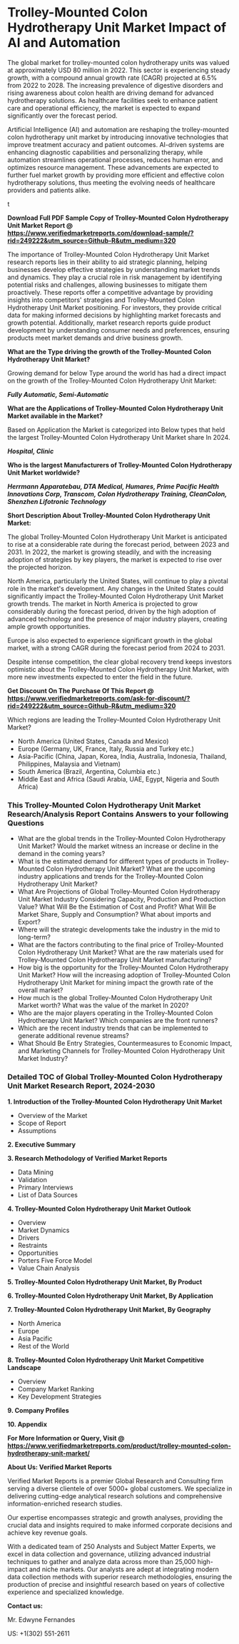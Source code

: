 <meta name="title" content="Global Trolley-Mounted Colon Hydrotherapy Unit Market Impact of AI and Automation"><meta name="description" content="The global market for trolley-mounted colon hydrotherapy units was valued at approximately USD 80 million in 2022. This sector is experiencing steady growth, with a co"><meta name="title" content="Trolley-Mounted Colon Hydrotherapy Unit Market Size, Share, Scope, Trends, Growth, Opportunities, Analysis, Forecast"><h1>Trolley-Mounted Colon Hydrotherapy Unit Market Impact of AI and Automation</h1><p>The global market for trolley-mounted colon hydrotherapy units was valued at approximately USD 80 million in 2022. This sector is experiencing steady growth, with a compound annual growth rate (CAGR) projected at 6.5% from 2022 to 2028. The increasing prevalence of digestive disorders and rising awareness about colon health are driving demand for advanced hydrotherapy solutions. As healthcare facilities seek to enhance patient care and operational efficiency, the market is expected to expand significantly over the forecast period.</p><p>Artificial Intelligence (AI) and automation are reshaping the trolley-mounted colon hydrotherapy unit market by introducing innovative technologies that improve treatment accuracy and patient outcomes. AI-driven systems are enhancing diagnostic capabilities and personalizing therapy, while automation streamlines operational processes, reduces human error, and optimizes resource management. These advancements are expected to further fuel market growth by providing more efficient and effective colon hydrotherapy solutions, thus meeting the evolving needs of healthcare providers and patients alike.</p>t</p><p id="" class=""><strong>Download Full PDF Sample Copy of Trolley-Mounted Colon Hydrotherapy Unit Market Report @ <a href="https://www.verifiedmarketreports.com/download-sample/?rid=249222&utm_source=Github-R&utm_medium=320" target="_blank">https://www.verifiedmarketreports.com/download-sample/?rid=249222&utm_source=Github-R&utm_medium=320</a></strong></p><p>The importance of&nbsp;Trolley-Mounted Colon Hydrotherapy Unit Market research reports lies in their ability to aid strategic planning, helping businesses develop effective strategies by understanding market trends and dynamics. They play a crucial role in risk management by identifying potential risks and challenges, allowing businesses to mitigate them proactively. These reports offer a competitive advantage by providing insights into competitors' strategies and Trolley-Mounted Colon Hydrotherapy Unit Market positioning. For investors, they provide critical data for making informed decisions by highlighting market forecasts and growth potential. Additionally, market research reports guide product development by understanding consumer needs and preferences, ensuring products meet market demands and drive business growth.</p><p><strong>What are the&nbsp;Type driving the growth of the Trolley-Mounted Colon Hydrotherapy Unit Market?</strong></p><p id="" class="">Growing demand for below Type around the world has had a direct impact on the growth of the Trolley-Mounted Colon Hydrotherapy Unit Market:</p><em><strong>Fully Automatic, Semi-Automatic</strong></em></p><strong>What are the&nbsp;Applications&nbsp;of Trolley-Mounted Colon Hydrotherapy Unit Market available in the Market?</strong></p><p id="" class="">Based on Application the Market is categorized into Below types that held the largest Trolley-Mounted Colon Hydrotherapy Unit Market share In 2024.</p><em><strong>Hospital, Clinic</strong></em></p><strong>Who is the largest Manufacturers of Trolley-Mounted Colon Hydrotherapy Unit Market worldwide?</strong></p><p><em><strong>Herrmann Apparatebau, DTA Medical, Humares, Prime Pacific Health Innovations Corp, Transcom, Colon Hydrotherapy Training, CleanColon, Shenzhen Lifotronic Technology</strong></em></p><p id="" class=""><strong>Short Description About Trolley-Mounted Colon Hydrotherapy Unit Market:</strong></p><p>The global Trolley-Mounted Colon Hydrotherapy Unit Market is anticipated to rise at a considerable rate during the forecast period, between 2023 and 2031. In 2022, the market is growing steadily, and with the increasing adoption of strategies by key players, the market is expected to rise over the projected horizon.</p><p>North America, particularly the United States, will continue to play a pivotal role in the market's development. Any changes in the United States could significantly impact the Trolley-Mounted Colon Hydrotherapy Unit Market growth trends. The market in North America is projected to grow considerably during the forecast period, driven by the high adoption of advanced technology and the presence of major industry players, creating ample growth opportunities.</p><p>Europe is also expected to experience significant growth in the global market, with a strong CAGR during the forecast period from 2024 to 2031.</p><p>Despite intense competition, the clear global recovery trend keeps investors optimistic about the Trolley-Mounted Colon Hydrotherapy Unit Market, with more new investments expected to enter the field in the future.</p><p id="" class=""><strong>Get Discount On The Purchase Of This Report @ <a href="https://www.verifiedmarketreports.com/ask-for-discount/?rid=249222&utm_source=Github-R&utm_medium=320" target="_blank">https://www.verifiedmarketreports.com/ask-for-discount/?rid=249222&utm_source=Github-R&utm_medium=320</a></strong></p>Which regions are leading the Trolley-Mounted Colon Hydrotherapy Unit Market?</p><ul><li>North America (United States, Canada and Mexico)</li><li>Europe (Germany, UK, France, Italy, Russia and Turkey etc.)</li><li>Asia-Pacific (China, Japan, Korea, India, Australia, Indonesia, Thailand, Philippines, Malaysia and Vietnam)</li><li>South America (Brazil, Argentina, Columbia etc.)</li><li>Middle East and Africa (Saudi Arabia, UAE, Egypt, Nigeria and South Africa)</li></ul><h3 id="" class="">This Trolley-Mounted Colon Hydrotherapy Unit Market Research/Analysis Report Contains Answers to your following Questions</h3><ul><li>What are the global trends in the Trolley-Mounted Colon Hydrotherapy Unit Market? Would the market witness an increase or decline in the demand in the coming years?</li><li>What is the estimated demand for different types of products in Trolley-Mounted Colon Hydrotherapy Unit Market? What are the upcoming industry applications and trends for the Trolley-Mounted Colon Hydrotherapy Unit Market?</li><li>What Are Projections of Global Trolley-Mounted Colon Hydrotherapy Unit Market Industry Considering Capacity, Production and Production Value? What Will Be the Estimation of Cost and Profit? What Will Be Market Share, Supply and Consumption? What about imports and Export?</li><li>Where will the strategic developments take the industry in the mid to long-term?</li><li>What are the factors contributing to the final price of Trolley-Mounted Colon Hydrotherapy Unit Market? What are the raw materials used for Trolley-Mounted Colon Hydrotherapy Unit Market manufacturing?</li><li>How big is the opportunity for the Trolley-Mounted Colon Hydrotherapy Unit Market? How will the increasing adoption of Trolley-Mounted Colon Hydrotherapy Unit Market for mining impact the growth rate of the overall market?</li><li>How much is the global Trolley-Mounted Colon Hydrotherapy Unit Market worth? What was the value of the market In 2020?</li><li>Who are the major players operating in the Trolley-Mounted Colon Hydrotherapy Unit Market? Which companies are the front runners?</li><li>Which are the recent industry trends that can be implemented to generate additional revenue streams?</li><li>What Should Be Entry Strategies, Countermeasures to Economic Impact, and Marketing Channels for Trolley-Mounted Colon Hydrotherapy Unit Market Industry?</li></ul><h3 id="" class="">Detailed TOC of Global Trolley-Mounted Colon Hydrotherapy Unit Market Research Report, 2024-2030</h3><p id="" class=""><strong>1. Introduction of the Trolley-Mounted Colon Hydrotherapy Unit Market</strong></p><ul><li>Overview of the Market</li><li>Scope of Report</li><li>Assumptions</li></ul><p id="" class=""><strong>2. Executive Summary</strong></p><p id="" class=""><strong>3. Research Methodology of Verified Market Reports</strong></p><ul><li>Data Mining</li><li>Validation</li><li>Primary Interviews</li><li>List of Data Sources</li></ul><p id="" class=""><strong>4. Trolley-Mounted Colon Hydrotherapy Unit Market Outlook</strong></p><ul><li>Overview</li><li>Market Dynamics</li><li>Drivers</li><li>Restraints</li><li>Opportunities</li><li>Porters Five Force Model</li><li>Value Chain Analysis</li></ul><p id="" class=""><strong>5. Trolley-Mounted Colon Hydrotherapy Unit Market, By Product</strong></p><p id="" class=""><strong>6. Trolley-Mounted Colon Hydrotherapy Unit Market, By Application</strong></p><p id="" class=""><strong>7. Trolley-Mounted Colon Hydrotherapy Unit Market, By Geography</strong></p><ul><li>North America</li><li>Europe</li><li>Asia Pacific</li><li>Rest of the World</li></ul><p id="" class=""><strong>8. Trolley-Mounted Colon Hydrotherapy Unit Market Competitive Landscape</strong></p><ul><li>Overview</li><li>Company Market Ranking</li><li>Key Development Strategies</li></ul><p id="" class=""><strong>9. Company Profiles</strong></p><p id="" class=""><strong>10. Appendix</strong></p><p id="" class=""><strong>For More Information or Query, Visit @ <a href="https://www.verifiedmarketreports.com/product/trolley-mounted-colon-hydrotherapy-unit-market/" target="_blank">https://www.verifiedmarketreports.com/product/trolley-mounted-colon-hydrotherapy-unit-market/</a></strong></p><p id="" class=""><strong>About Us: Verified Market Reports</strong></p><p id="" class="">Verified Market Reports is a premier Global Research and Consulting firm serving a diverse clientele of over 5000+ global customers. We specialize in delivering cutting-edge analytical research solutions and comprehensive information-enriched research studies.</p><p id="" class="">Our expertise encompasses strategic and growth analyses, providing the crucial data and insights required to make informed corporate decisions and achieve key revenue goals.</p><p id="" class="">With a dedicated team of 250 Analysts and Subject Matter Experts, we excel in data collection and governance, utilizing advanced industrial techniques to gather and analyze data across more than 25,000 high-impact and niche markets. Our analysts are adept at integrating modern data collection methods with superior research methodologies, ensuring the production of precise and insightful research based on years of collective experience and specialized knowledge.</p><p id="" class=""><strong>Contact us:</strong></p><p id="" class="">Mr. Edwyne Fernandes</p><p id="" class="">US: +1(302) 551-2611</p>